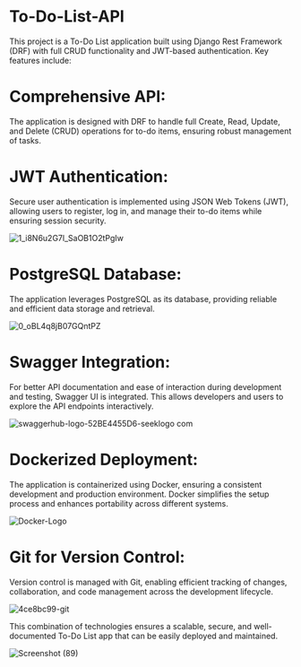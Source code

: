 # To-Do-List-API
This project is a To-Do List application built using Django Rest Framework (DRF) with full CRUD functionality and JWT-based authentication. Key features include:
# Comprehensive API:  
The application is designed with DRF to handle full Create, Read, Update, and Delete (CRUD) operations for to-do items, ensuring robust management of tasks.

# JWT Authentication: 
Secure user authentication is implemented using JSON Web Tokens (JWT), allowing users to register, log in, and manage their to-do items while ensuring session security.

![1_i8N6u2G7l_SaOB1O2tPgIw](https://github.com/user-attachments/assets/7d9d02ad-c39e-4a19-bce6-8e5574bcca60)


# PostgreSQL Database: 
The application leverages PostgreSQL as its database, providing reliable and efficient data storage and retrieval.

![0_oBL4q8jB07GQntPZ](https://github.com/user-attachments/assets/a98f3829-a86c-4e45-9e66-1e0a39520406)


# Swagger Integration: 
For better API documentation and ease of interaction during development and testing, Swagger UI is integrated. This allows developers and users to explore the API endpoints interactively.

![swaggerhub-logo-52BE4455D6-seeklogo com](https://github.com/user-attachments/assets/92774dae-3c7c-40f7-b959-9f4030fed28f)


# Dockerized Deployment: 
The application is containerized using Docker, ensuring a consistent development and production environment. Docker simplifies the setup process and enhances portability across different systems.

![Docker-Logo](https://github.com/user-attachments/assets/548fe049-60f9-4eeb-92c6-bfc61e679734)


# Git for Version Control: 
Version control is managed with Git, enabling efficient tracking of changes, collaboration, and code management across the development lifecycle.

![4ce8bc99-git](https://github.com/user-attachments/assets/ebf66016-35ab-4ad8-8af9-1373e15d6759)


This combination of technologies ensures a scalable, secure, and well-documented To-Do List app that can be easily deployed and maintained.

![Screenshot (89)](https://github.com/user-attachments/assets/7193e7c7-83bd-442e-bde3-17ba725faf55)
